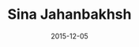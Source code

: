 ---
title: "Sina Jahanbakhsh"
img: people/sina-jahanbakhsh.jpg
collection: people
date: 2015-12-05
type: M.S.
---